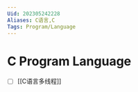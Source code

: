 ```yaml
---
Uid: 202305242228
Aliases: C语言,C
Tags: Program/Language 
---
```

# C Program Language

- [ ] [[C语言多线程]]